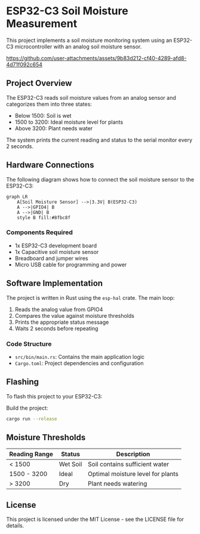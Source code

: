 # ESP32-C3 Soil Moisture Measurement

This project implements a soil moisture monitoring system using an ESP32-C3 microcontroller with an analog soil moisture sensor.


https://github.com/user-attachments/assets/9b83d212-cf40-4289-afd8-4d71f092c654


## Project Overview

The ESP32-C3 reads soil moisture values from an analog sensor and categorizes them into three states:
- Below 1500: Soil is wet
- 1500 to 3200: Ideal moisture level for plants
- Above 3200: Plant needs water

The system prints the current reading and status to the serial monitor every 2 seconds.

## Hardware Connections

The following diagram shows how to connect the soil moisture sensor to the ESP32-C3:

```mermaid
graph LR
    A[Soil Moisture Sensor] -->|3.3V| B(ESP32-C3)
    A -->|GPIO4| B
    A -->|GND| B
    style B fill:#8fbc8f
```

### Components Required
- 1x ESP32-C3 development board
- 1x Capacitive soil moisture sensor
- Breadboard and jumper wires
- Micro USB cable for programming and power

## Software Implementation

The project is written in Rust using the `esp-hal` crate. The main loop:
1. Reads the analog value from GPIO4
2. Compares the value against moisture thresholds
3. Prints the appropriate status message
4. Waits 2 seconds before repeating

### Code Structure
- `src/bin/main.rs`: Contains the main application logic
- `Cargo.toml`: Project dependencies and configuration

## Flashing

To flash this project to your ESP32-C3:

Build the project:
```bash
cargo run --release
```

## Moisture Thresholds

| Reading Range | Status | Description |
|---------------|--------|-------------|
| < 1500 | Wet Soil | Soil contains sufficient water |
| 1500 - 3200 | Ideal | Optimal moisture level for plants |
| > 3200 | Dry | Plant needs watering |

## License

This project is licensed under the MIT License - see the LICENSE file for details.
